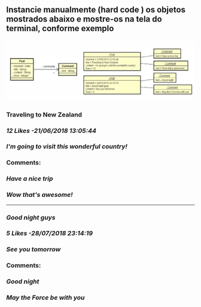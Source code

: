 ## Instancie manualmente (hard code ) os objetos mostrados abaixo e mostre-os na tela do terminal, conforme exemplo 

![alt text](image.png)


### Traveling to New Zealand
### _12 Likes -21/06/2018 13:05:44_
### _I'm going to visit this wonderful country!_
### Comments:
### _Have a nice trip_
### _Wow that's awesome!_
----------
### _Good night guys_
### _5 Likes -28/07/2018 23:14:19_
### _See you tomorrow_
### Comments:
### _Good night_
### _May the Force be with you_